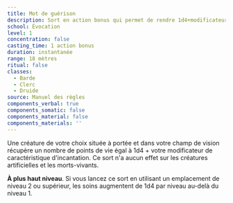 ```yaml
---
title: Mot de guérison
description: Sort en action bonus qui permet de rendre 1d4+modificateur points de vie.
school: Évocation
level: 1
concentration: false
casting_time: 1 action bonus
duration: instantanée
range: 18 mètres
ritual: false
classes:
  - Barde
  - Clerc
  - Druide
source: Manuel des règles
components_verbal: true
components_somatic: false
components_material: false
components_materials: ''
---
```

Une créature de votre choix située à portée et dans votre champ de vision récupère un nombre de points de vie égal à 1d4 + votre modificateur de caractéristique d'incantation. Ce sort n'a aucun effet sur les créatures artificielles et les morts-vivants.

**À plus haut niveau**. Si vous lancez ce sort en utilisant un emplacement de niveau 2 ou supérieur, les soins augmentent de 1d4 par niveau au-delà du niveau 1.
